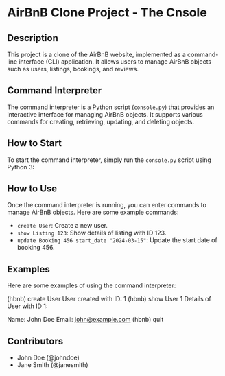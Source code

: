 # AirBnB Clone  Project - The Cnsole

## Description
This project is a clone of the AirBnB website, implemented as a command-line interface (CLI) application. It allows users to manage AirBnB objects such as users, listings, bookings, and reviews.

## Command Interpreter
The command interpreter is a Python script (`console.py`) that provides an interactive interface for managing AirBnB objects. It supports various commands for creating, retrieving, updating, and deleting objects.

## How to Start
To start the command interpreter, simply run the `console.py` script using Python 3:


## How to Use
Once the command interpreter is running, you can enter commands to manage AirBnB objects. Here are some example commands:

- `create User`: Create a new user.
- `show Listing 123`: Show details of listing with ID 123.
- `update Booking 456 start_date "2024-03-15"`: Update the start date of booking 456.

## Examples
Here are some examples of using the command interpreter:

(hbnb) create User
User created with ID: 1
(hbnb) show User 1
Details of User with ID 1:

Name: John Doe
Email: john@example.com
(hbnb) quit


## Contributors
- John Doe (@johndoe)
- Jane Smith (@janesmith)

